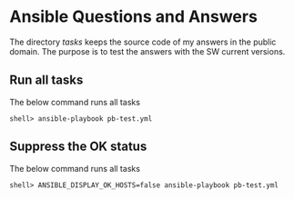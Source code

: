 # Ansible Questions and Answers

The directory *tasks* keeps the source code of my answers in the
public domain. The purpose is to test the answers with the SW current
versions.

## Run all tasks

The below command runs all tasks

```console
shell> ansible-playbook pb-test.yml
```


## Suppress the OK status

The below command runs all tasks

```console
shell> ANSIBLE_DISPLAY_OK_HOSTS=false ansible-playbook pb-test.yml
```
